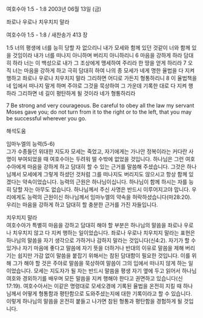 여호수아 1:5 - 1:8 
2003년 06월 13일 (금)

좌로나 우로나 치우치지 말라



여호수아 1:5 - 1:8 / 새찬송가 413 장


1:5 너의 평생에 너를 능히 당할 자 없으리니 내가 모세와 함께 있던 것같이 너와 함께 있을 것임이라 내가 너를 떠나지 아니하며 버리지 아니하리니
6 마음을 강하게 하라 담대히 하라 너는 이 백성으로 내가 그 조상에게 맹세하여 주리라 한 땅을 얻게 하리라
7 오직 너는 마음을 강하게 하고 극히 담대히 하여 나의 종 모세가 네게 명한 율법을 다 지켜 행하고 좌로나 우로나 치우치지 말라 그리하면 어디로 가든지 형통하리니
8 이 율법책을 네 입에서 떠나지 말게 하며 주야로 그것을 묵상하여 그 가운데 기록한 대로 다 지켜 행하라 그리하면 네 길이 평탄하게 될 것이라 네가 형통하리라

7 Be strong and very courageous. Be careful to obey all the law my servant Moses gave you; do not turn from it to the right or to the left, that you may be successful wherever you go.

해석도움





임마누엘의 능력(5-6)  
그가 수종들던 위대한 지도자 모세는 죽었고, 자기에게는 가나안 정복이라는 커다란 사명이 부여되었을 때 여호수아는 두려워 떨 수밖에 없었을 것입니다. 하나님은 그런 여호수아에게 마음을 강하게 하고 담대히 할 수 있는 근거를 말씀해 주셨습니다. 그것은 하나님께서 모세에게 그렇게 하셨던 것처럼 그를 떠나지도 버리지도 않으시고 항상 함께 있겠다는 약속이었습니다. 능력의 근원은 하나님이십니다. 하나님이 함께 하시는 자를 능히 당할 자는 아무도 없습니다. 하나님께서 주신 사명은 반드시 이루어지고야 맙니다. 우리에게도 능력의 근원이신 하나님께서 임마누엘의 약속을 허락하셨습니다(마28:20). 우리는 마음을 강하게 하고 담대히 할 충분한 근거를 가진 자들입니다. 

치우치지 말라  
여호수아가 특별히 마음을 강하고 담대히 해야 할 부분은 하나님의 말씀을 좌로나 우로나 치우치지 않고 다 지켜 행하는 일이었습니다. 좌로나 우로나 치우치지 말라는 표현은 하나님의 말씀을 자기 생각으로 가하거나 감하지 말라는 것입니다(신4:2). 자기가 할 수 있거나 자기 마음에 좋다고 말씀에 자기 뜻을 더하거나 반대의 이유로 말씀을 제해 버리기는 쉽지만 가감 없이 말씀을 붙잡기 위해서는 참된 담대함이 필요한 것입니다. 이를 위해 그가  해야 할 것은 주야로 말씀을 묵상하여 말씀이 그의 입에서 떠나지 않게 하는 일이었습니다. 모세는 지도자가 될 자는 반드시 말씀을 평생 자기 옆에 두고 읽어서 하나님 여호와 경외하기를 배우며 모든 말씀을 지켜 행해야 한다고 권면하고 있습니다(신17:19). 여호수아서는 이같은 명령대로 모세오경에 기록된 율법을 온전히 지킬 때 하나님께서 어떻게 형통함과 평탄함으로 도와주셨는지에 대한 기록이라고 할 수 있습니다. 이렇게 하나님의 말씀을 온전히 붙들고 나가면 참된 형통과 평탄함을 경험하게 될 것입니다.